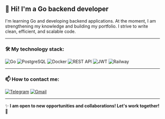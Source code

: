 ## 👋   Hi! I'm a Go backend developer

I'm learning Go and developing backend applications. At the moment, I am strengthening my knowledge and building my portfolio.
I strive to write clean, efficient, and scalable code.

---

### 🛠️ My technology stack:

![Go](https://img.shields.io/badge/Go-1B75BC?style=for-the-badge&logo=go&logoColor=white)
![PostgreSQL](https://img.shields.io/badge/PostgreSQL-316192?style=for-the-badge&logo=postgresql&logoColor=white)
![Docker](https://img.shields.io/badge/Docker-2496ED?style=for-the-badge&logo=docker&logoColor=white)
![REST API](https://img.shields.io/badge/REST%20API-005571?style=for-the-badge&logo=rest&logoColor=white)
![JWT](https://img.shields.io/badge/JWT-000000?style=for-the-badge&logo=jsonwebtokens&logoColor=white)
![Railway](https://img.shields.io/badge/Railway-0B0D0E?style=for-the-badge&logo=railway&logoColor=white)

---

### 📫 How to contact me:

[![Telegram](https://img.shields.io/badge/Telegram-26A5E4?style=for-the-badge&logo=telegram&logoColor=white)](https://t.me/danila_emelin)
[![Gmail](https://img.shields.io/badge/Gmail-D14836?style=for-the-badge&logo=gmail&logoColor=white)](mailto:d.emelin.qa@gmail.com)

---

✨ **I am open to new opportunities and collaborations! Let's work together!** 🚀


